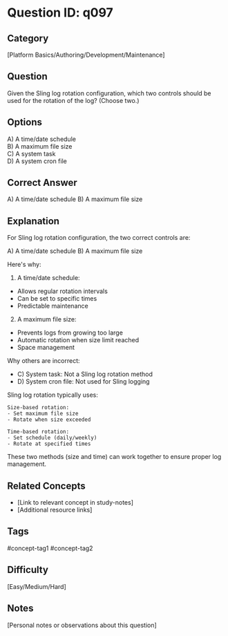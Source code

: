 # Question ID: q097

## Category
[Platform Basics/Authoring/Development/Maintenance]

## Question
Given the Sling log rotation configuration, which two controls should be used for the rotation of the log? (Choose two.)

## Options
A) A time/date schedule  <br /> 
B) A maximum file size  <br /> 
C) A system task  <br /> 
D) A system cron file  <br /> 

## Correct Answer
A) A time/date schedule
B) A maximum file size

## Explanation
For Sling log rotation configuration, the two correct controls are:

A) A time/date schedule
B) A maximum file size

Here's why:

1. A time/date schedule:
- Allows regular rotation intervals
- Can be set to specific times
- Predictable maintenance

2. A maximum file size:
- Prevents logs from growing too large
- Automatic rotation when size limit reached
- Space management

Why others are incorrect:
- C) System task: Not a Sling log rotation method
- D) System cron file: Not used for Sling logging

Sling log rotation typically uses:
```
Size-based rotation:
- Set maximum file size
- Rotate when size exceeded

Time-based rotation:
- Set schedule (daily/weekly)
- Rotate at specified times
```

These two methods (size and time) can work together to ensure proper log management.

## Related Concepts
- [Link to relevant concept in study-notes]
- [Additional resource links]

## Tags
#concept-tag1 #concept-tag2

## Difficulty
[Easy/Medium/Hard]

## Notes
[Personal notes or observations about this question]